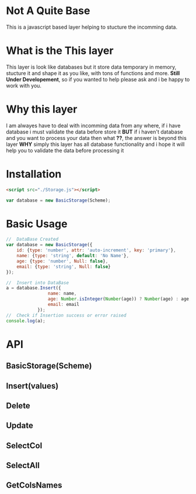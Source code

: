 # Not A Quite Base
This is a javascript based layer helping to stucture the incomming data.

# What is the This layer
This layer is look like databases but it store data temporary in memory, stucture it and shape it as you like, with tons of functions and more. **Still Under Developement**, so if you wanted to help please ask and i be happy to work with you.

# Why this layer
I am alwayes have to deal with incomming data from any where, if i have database i must validate the data before store it **BUT** if i haven't database and you want to process your data then what **??**, the answer is beyond this layer **WHY** simply this layer has all database functionality and i hope it will help you to validate the data before processing it

# Installation

```html
<script src="./Storage.js"></script>
```
```js
var database = new BasicStorage(Scheme);
```

# Basic Usage
```js
//  DataBase Created
var database = new BasicStorage({
    id: {type: 'number', attr: 'auto-increment', key: 'primary'},
    name: {type: 'string', default: 'No Name'},
    age: {type: 'number', Null: false},
    email: {type: 'string', Null: false}
});

//  Insert into DataBase
a = database.Insert({
                name: name,
                age: Number.isInteger(Number(age)) ? Number(age) : age,
                email: email
            });
//  Check if Insertion success or error raised
console.log(a);
```

# API

## BasicStorage(Scheme)

## Insert(values)

## Delete

## Update

## SelectCol

## SelectAll

## GetColsNames
